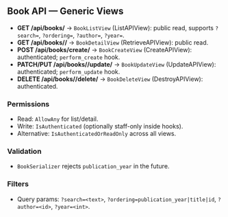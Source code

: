## Book API — Generic Views

- **GET /api/books/** → `BookListView` (ListAPIView): public read, supports `?search=`, `?ordering=`, `?author=`, `?year=`.
- **GET /api/books/<pk>/** → `BookDetailView` (RetrieveAPIView): public read.
- **POST /api/books/create/** → `BookCreateView` (CreateAPIView): authenticated; `perform_create` hook.
- **PATCH/PUT /api/books/<pk>/update/** → `BookUpdateView` (UpdateAPIView): authenticated; `perform_update` hook.
- **DELETE /api/books/<pk>/delete/** → `BookDeleteView` (DestroyAPIView): authenticated.

### Permissions
- Read: `AllowAny` for list/detail.
- Write: `IsAuthenticated` (optionally staff-only inside hooks).
- Alternative: `IsAuthenticatedOrReadOnly` across all views.

### Validation
- `BookSerializer` rejects `publication_year` in the future.

### Filters
- Query params: `?search=<text>`, `?ordering=publication_year|title|id`, `?author=<id>`, `?year=<int>`.
